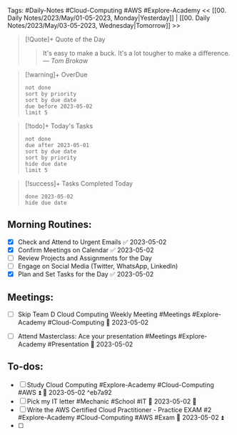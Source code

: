 Tags: #Daily-Notes #Cloud-Computing #AWS #Explore-Academy 
<< [[00. Daily Notes/2023/May/01-05-2023, Monday|Yesterday]] | [[00. Daily Notes/2023/May/03-05-2023, Wednesday|Tomorrow]] >>

> [!Quote]+ Quote of the Day  
> > It's easy to make a buck. It's a lot tougher to make a difference.
> — <cite>Tom Brokaw</cite>

> [!warning]+ OverDue  
> ```tasks  
> not done  
> sort by priority 
> sort by due date  
> due before 2023-05-02  
> limit 5  
> ```

> [!todo]+ Today's Tasks  
> ```tasks  
> not done  
> due after 2023-05-01  
> sort by due date   
> sort by priority 
> hide due date  
> limit 5  
> ```

> [!success]+ Tasks Completed Today  
> ```tasks  
> done 2023-05-02  
> hide due date  

## Morning Routines:
- [x] Check and Attend to Urgent Emails ✅ 2023-05-02
- [x] Confirm Meetings on Calendar ✅ 2023-05-02
- [ ] Review Projects and Assignments for the Day
- [ ] Engage on Social Media (Twitter, WhatsApp, LinkedIn)
- [x] Plan and Set Tasks for the Day ✅ 2023-05-02

## Meetings:
- [ ] Skip Team D Cloud Computing Weekly Meeting #Meetings #Explore-Academy #Cloud-Computing 📅 2023-05-02
- [ ] Attend Masterclass: Ace your presentation #Meetings #Explore-Academy #Presentation 📅 2023-05-02 


## To-dos:
- [ ] Study Cloud Computing #Explore-Academy #Cloud-Computing #AWS ⏫ 📅 2023-05-02 ^eb7a92
- [ ] Pick my IT letter #Mechanic #School #IT 📅 2023-05-02 🔽 
- [ ] Write the AWS Certified Cloud Practitioner - Practice EXAM #2 #Explore-Academy #Cloud-Computing #AWS #Exam 📅 2023-05-02 ⏫ 
- [ ] 